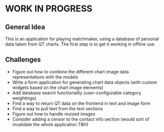 # WORK IN PROGRESS

## General Idea
This is an application for playing matchmaker, using a database of personal data taken from QT charts.
The first step is to get it working in offline use.

## Challenges
- Figure out how to combine the different chart image data representations with the models
- Write a form application for generating chart data objects (with custom widgets based on the chart image elements)
- Add database search functionality (user-configurable category weightings)
- Find a way to return QT data on the frontend in text and image form
- Find a way to pull text from the text sections
- Figure out how to handle resized images
- Consider adding a censor to the contact info section (would sort of invalidate the whole application TBH)

